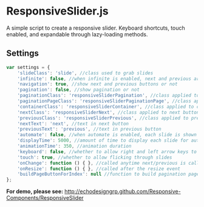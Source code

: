 ResponsiveSlider.js
===================
A simple script to create a responsive slider. Keyboard shortcuts, touch enabled, and expandable through lazy-loading methods.

Settings
--------
```javascript
var settings = {
	'slideClass': 'slide', //class used to grab slides
	'infinite': false, //when infinite is enabled, next and previous are always available, even on the first and last slide
	'navigation': true, //show next and previous buttons or not
	'pagination': false, //show pagination or not
	'paginationClass': 'responsiveSliderPagination', //class applied to pagination container
	'paginationPageClass': 'responsiveSliderPaginationPage', //class applied to pagination page link
	'containerClass': 'responsiveSliderContainer', //class applied to container, which wraps all slides
	'nextClass': 'responsiveSliderNext', //class applied to next button
	'previousClass': 'responsiveSliderPrevious', //class applied to previous button
	'nextText': 'next', //text in next button
	'previousText': 'previous', //text in previous button
	'automate': false, //when automate is enabled, each slide is shown for displayTime and then next slide is called; this enables infinite automatically
	'displayTime': 5000, //amount of time to display each slide for automate
	'animationTime': 350, //animation duration
	'keyboard': false, //whether to allow right and left arrow keys to navigation slideshow
	'touch': true, //whether to allow flicking through slides
	'onChange': function () { }, //called anytime next/previous is called
	'onResize': function () { }, //called after the resize event
	'buildPageButtonForIndex': null //function to build pagination page <li><a></a></li>
};
```



**For demo, please see:**
http://echodesigngrp.github.com/Responsive-Components/ResponsiveSlider